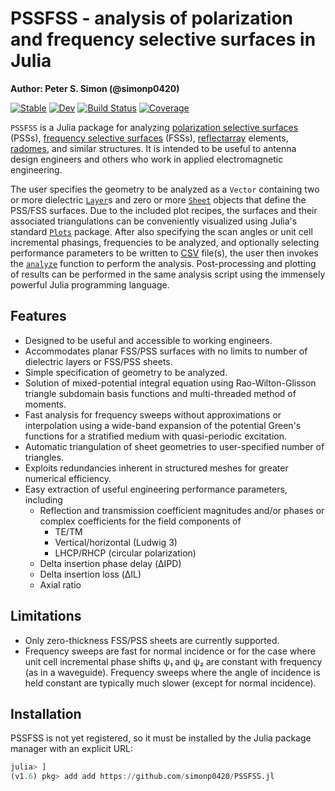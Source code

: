 # PSSFSS - analysis of polarization and frequency selective surfaces in Julia

**Author: Peter S. Simon (@simonp0420)**

[![Stable](https://img.shields.io/badge/docs-stable-blue.svg)](https://simonp0420.github.io/PSSFSS.jl/stable)
[![Dev](https://img.shields.io/badge/docs-dev-blue.svg)](https://simonp0420.github.io/PSSFSS.jl/dev)
[![Build Status](https://travis-ci.com/simonp0420/PSSFSS.jl.svg?branch=master)](https://travis-ci.com/simonp0420/PSSFSS.jl)
[![Coverage](https://codecov.io/gh/simonp0420/PSSFSS.jl/branch/master/graph/badge.svg)](https://codecov.io/gh/simonp0420/PSSFSS.jl)



`PSSFSS` is a Julia package for analyzing 
[polarization selective surfaces](https://scholar.google.com/scholar?hl=en&as_sdt=0%2C5&q=polarization+selective+surface&btnG=) (PSSs), [frequency selective surfaces](https://en.wikipedia.org/wiki/Frequency_selective_surface) (FSSs), 
[reflectarray](https://en.wikipedia.org/wiki/Reflectarray_antennahttps://en.wikipedia.org/wiki/Reflectarray_antenna) elements, 
[radomes](https://en.wikipedia.org/wiki/Radome), and similar structures.  It is intended to be useful to antenna design engineers and others who work in applied electromagnetic engineering.

The user specifies the geometry to be analyzed as a `Vector` containing two or more dielectric [`Layer`](@ref)s 
and zero or more [`Sheet`](@ref) objects that define the PSS/FSS surfaces.  Due to the included plot recipes, the surfaces 
and their associated triangulations can be conveniently visualized using Julia's standard 
[`Plots`](https://github.com/JuliaPlots/Plots.jl) package. After also specifying the scan angles or
unit cell incremental phasings, frequencies to be analyzed, and optionally selecting performance parameters to be written
to [CSV](https://en.wikipedia.org/wiki/Comma-separated_values) file(s), 
the user then invokes the [`analyze`](@refs) function to perform the analysis.  Post-processing and plotting of results can be
performed in the same analysis script using the immensely powerful Julia programming language.


## Features

* Designed to be useful and accessible to working engineers.
* Accommodates planar FSS/PSS surfaces with no limits to number of dielectric layers or FSS/PSS sheets.
* Simple specification of geometry to be analyzed.
* Solution of mixed-potential integral equation using Rao-Wilton-Glisson triangle subdomain basis functions 
  and multi-threaded method of moments.
* Fast analysis for frequency sweeps without approximations or interpolation using a wide-band expansion of the 
  potential Green's functions for a stratified medium with quasi-periodic excitation.
* Automatic triangulation of sheet geometries to user-specified number of triangles.
* Exploits redundancies inherent in structured meshes for greater numerical efficiency.
* Easy extraction of useful engineering performance parameters, including 
    * Reflection and transmission coefficient magnitudes and/or phases or complex coefficients for the field components of 
        * TE/TM 
        * Vertical/horizontal (Ludwig 3)
        * LHCP/RHCP (circular polarization)
    * Delta insertion phase delay (ΔIPD)
    * Delta insertion loss (ΔIL)
    * Axial ratio 

## Limitations

* Only zero-thickness FSS/PSS sheets are currently supported.
* Frequency sweeps are fast for normal incidence or for the case where unit cell incremental phase shifts ψ₁ and ψ₂ are constant
  with frequency (as in a waveguide).  Frequency sweeps where the angle of incidence is held constant are typically much slower (except for normal incidence).


## Installation
PSSFSS is not yet registered, so it must be installed by the Julia package manager with an explicit URL:

```Julia
julia> ]
(v1.6) pkg> add add https://github.com/simonp0420/PSSFSS.jl
```
